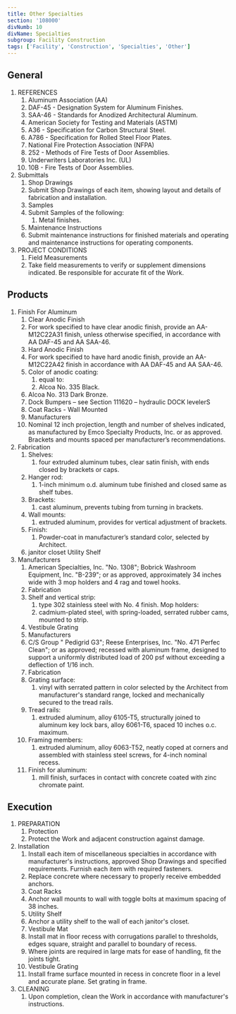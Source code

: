 ```yaml
---
title: Other Specialties
section: '108000'
divNumb: 10
divName: Specialties
subgroup: Facility Construction
tags: ['Facility', 'Construction', 'Specialties', 'Other']
---
```


## General

1. REFERENCES
   1. Aluminum Association (AA)
   1. DAF-45 - Designation System for Aluminum Finishes.
   1. SAA-46 - Standards for Anodized Architectural Aluminum.
   1. American Society for Testing and Materials (ASTM)
   1. A36 - Specification for Carbon Structural Steel.
   1. A786 - Specification for Rolled Steel Floor Plates.
   1. National Fire Protection Association (NFPA)
   1. 252 - Methods of Fire Tests of Door Assemblies.
   1. Underwriters Laboratories Inc. (UL)
   1. 10B - Fire Tests of Door Assemblies.
1. Submittals
   1. Shop Drawings
   1. Submit Shop Drawings of each item, showing layout and details of fabrication and installation.
   1. Samples
   1. Submit Samples of the following:
      1. Metal finishes.
   1. Maintenance Instructions
   1. Submit maintenance instructions for finished materials and operating and maintenance instructions for operating components.
1. PROJECT CONDITIONS
   1. Field Measurements
   1. Take field measurements to verify or supplement dimensions indicated. Be responsible for accurate fit of the Work.

## Products

1. Finish For Aluminum
   1. Clear Anodic Finish
   1. For work specified to have clear anodic finish, provide an AA-M12C22A31 finish, unless otherwise specified, in accordance with AA DAF-45 and AA SAA-46.
   1. Hard Anodic Finish
   1. For work specified to have hard anodic finish, provide an AA-M12C22A42 finish in accordance with AA DAF-45 and AA SAA-46.
   1. Color of anodic coating:
      1. equal to:
      1. Alcoa No. 335 Black.
   1. Alcoa No. 313 Dark Bronze.
   1. Dock Bumpers – see Section 111620 – hydraulic DOCK levelerS
   1. Coat Racks - Wall Mounted
   1. Manufacturers
   1. Nominal 12 inch projection, length and number of shelves indicated, as manufactured by Emco Specialty Products, Inc. or as approved. Brackets and mounts spaced per manufacturer’s recommendations.
1. Fabrication
   1. Shelves:
      1. four extruded aluminum tubes, clear satin finish, with ends closed by brackets or caps.
   1. Hanger rod:
      1. 1-inch minimum o.d. aluminum tube finished and closed same as shelf tubes.
   1. Brackets:
      1. cast aluminum, prevents tubing from turning in brackets.
   1. Wall mounts:
      1. extruded aluminum, provides for vertical adjustment of brackets.
   1. Finish:
      1. Powder-coat in manufacturer’s standard color, selected by Architect.
   1. janitor closet Utility Shelf
1. Manufacturers
   1. American Specialties, Inc. "No. 1308"; Bobrick Washroom Equipment, Inc. "B-239"; or as approved, approximately 34 inches wide with 3 mop holders and 4 rag and towel hooks.
   1. Fabrication
   1. Shelf and vertical strip:
      1. type 302 stainless steel with No. 4 finish. Mop holders:
      1. cadmium-plated steel, with spring-loaded, serrated rubber cams, mounted to strip.
   1. Vestibule Grating
   1. Manufacturers
   1. C/S Group " Pedigrid G3"; Reese Enterprises, Inc. "No. 471 Perfec Clean"; or as approved; recessed with aluminum frame, designed to support a uniformly distributed load of 200 psf without exceeding a deflection of 1/16 inch.
   1. Fabrication
   1. Grating surface:
      1. vinyl with serrated pattern in color selected by the Architect from manufacturer's standard range, locked and mechanically secured to the tread rails.
   1. Tread rails:
      1. extruded aluminum, alloy 6105-T5, structurally joined to aluminum key lock bars, alloy 6061-T6, spaced 10 inches o.c. maximum.
   1. Framing members:
      1. extruded aluminum, alloy 6063-T52, neatly coped at corners and assembled with stainless steel screws, for 4-inch nominal recess.
   1. Finish for aluminum:
      1. mill finish, surfaces in contact with concrete coated with zinc chromate paint.

## Execution

1. PREPARATION
   1. Protection
   1. Protect the Work and adjacent construction against damage.
1. Installation
   1. Install each item of miscellaneous specialties in accordance with manufacturer's instructions, approved Shop Drawings and specified requirements. Furnish each item with required fasteners.
   2. Replace concrete where necessary to properly receive embedded anchors.
   3. Coat Racks
   4. Anchor wall mounts to wall with toggle bolts at maximum spacing of 38 inches.
   5. Utility Shelf
   6. Anchor a utility shelf to the wall of each janitor's closet.
   7. Vestibule Mat
   8. Install mat in floor recess with corrugations parallel to thresholds, edges square, straight and parallel to boundary of recess.
   9. Where joints are required in large mats for ease of handling, fit the joints tight.
   10. Vestibule Grating
   11. Install frame surface mounted in recess in concrete floor in a level and accurate plane. Set grating in frame.
1. CLEANING
   1. Upon completion, clean the Work in accordance with manufacturer's instructions.
